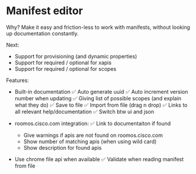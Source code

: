 # Manifest editor

Why? Make it easy and friction-less to work with manifests, without looking up documentation constantly.



Next:
* Support for provisioning (and dynamic properties)
* Support for required / optional for xapis
* Support for required / optional for scopes


Features:

* Built-in documentation
✅ Auto generate uuid
✅ Auto increment version number when updating
✅ Giving list of possible scopes (and explain what they do)
✅ Save to file
✅ Import from file (drag n drop)
✅ Links to all relevant help/documentation
✅ Switch btw ui and json


* roomos.cisco.com integration:
  ✅ Link to documentaiton if found
  * Give warnings if apis are not found on roomos.cisco.com
  * Show number of matching apis (when using wild card)
  * Show description for found apis

* Use chrome file api when available
✅ Validate when reading manifest from file